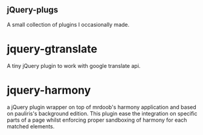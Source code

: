 jQuery-plugs
------------

A small collection of plugins I occasionally made.

# jquery-gtranslate
A tiny jQuery plugin to work with google translate api.

# jquery-harmony
a jQuery plugin wrapper on top of mrdoob's harmony application and based on pauliris's background edition. This plugin ease the integration on specific parts of a page whilst enforcing  proper sandboxing of harmony for each matched elements.


